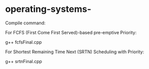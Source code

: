 # operating-systems-
Compile command:

For FCFS (First Come First Served)-based pre-emptive Priority:

g++ fcfsFinal.cpp


For Shortest Remaining Time Next (SRTN) Scheduling with Priority: 

g++ srtnFinal.cpp
